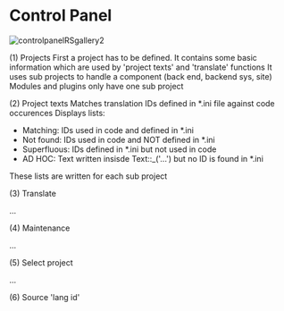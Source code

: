 
# Control Panel

![controlpanelRSgallery2](https://github.com/ThomasFinnern/J_LangMan4ExtDevProject/blob/main/Documentation/J!4x/controlPanel/ControlPanel.01.png?raw=true)

(1) Projects
First a project has to be defined. It contains some basic information which are used by 'project texts' and 'translate' functions
It uses sub projects to handle a component (back end, backend sys, site)
Modules and plugins only have one sub project

(2) Project texts
Matches translation IDs defined in *.ini file against code occurences
Displays lists:
* Matching:  IDs used in code and defined in *.ini
* Not found:  IDs used in code and NOT defined in *.ini
* Superfluous: IDs defined in *.ini but not used in code
* AD HOC: Text written insisde Text::_('...') but no ID is found in *.ini

These lists are written for each sub project

(3) Translate

...

(4) Maintenance

...

(5) Select project

...

(6) Source 'lang id'


